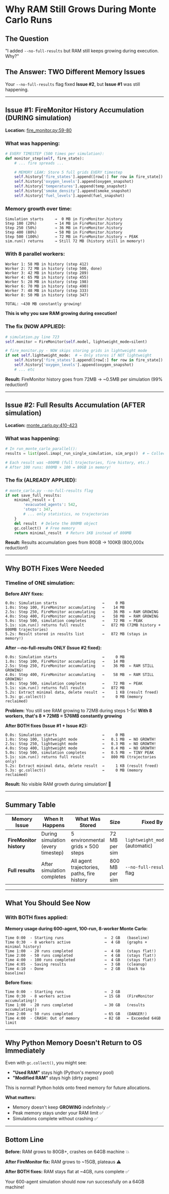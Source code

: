 # Why RAM Still Grows During Monte Carlo Runs

## The Question
"I added `--no-full-results` but RAM still keeps growing during execution. Why?"

## The Answer: TWO Different Memory Issues

Your `--no-full-results` flag fixed **Issue #2**, but **Issue #1** was still happening.

---

## Issue #1: FireMonitor History Accumulation (DURING simulation)
**Location:** [fire_monitor.py:59-80](fire_monitor.py#L59-L80)

### What was happening:
```python
# EVERY TIMESTEP (500 times per simulation):
def monitor_step(self, fire_state):
    # ... fire spreads ...

    # MEMORY LEAK: Store 5 full grids EVERY timestep
    self.history['fire_states'].append([row[:] for row in fire_state])      # 60×60 floats
    self.history['oxygen_levels'].append(oxygen_snapshot)                    # 60×60 floats
    self.history['temperatures'].append(temp_snapshot)                       # 60×60 floats
    self.history['smoke_density'].append(smoke_snapshot)                     # 60×60 floats
    self.history['fuel_levels'].append(fuel_snapshot)                        # 60×60 floats
```

### Memory growth over time:
```
Simulation starts     →  0 MB in FireMonitor.history
Step 100 (20%)        → 14 MB in FireMonitor.history
Step 250 (50%)        → 36 MB in FireMonitor.history
Step 400 (80%)        → 58 MB in FireMonitor.history
Step 500 (100%)       → 72 MB in FireMonitor.history ← PEAK
sim.run() returns     → Still 72 MB (history still in memory!)
```

### With 8 parallel workers:
```
Worker 1: 58 MB in history (step 412)
Worker 2: 72 MB in history (step 500, done)
Worker 3: 42 MB in history (step 289)
Worker 4: 65 MB in history (step 455)
Worker 5: 28 MB in history (step 198)
Worker 6: 70 MB in history (step 490)
Worker 7: 48 MB in history (step 333)
Worker 8: 50 MB in history (step 347)

TOTAL: ~430 MB constantly growing!
```

**This is why you saw RAM growing during execution!**

### The fix (NOW APPLIED):
```python
# simulation.py line 723
self.monitor = FireMonitor(self.model, lightweight_mode=silent)

# fire_monitor.py - NOW skips storing grids in lightweight mode
if not self.lightweight_mode:  # ← Only stores if NOT lightweight
    self.history['fire_states'].append([row[:] for row in fire_state])
    self.history['oxygen_levels'].append(oxygen_snapshot)
    # ... etc
```

**Result:** FireMonitor history goes from 72MB → ~0.5MB per simulation (99% reduction!)

---

## Issue #2: Full Results Accumulation (AFTER simulation)
**Location:** [monte_carlo.py:410-423](monte_carlo.py#L410-L423)

### What was happening:
```python
# In run_monte_carlo_parallel():
results = list(pool.imap(_run_single_simulation, sim_args))  # ← Collects ALL results

# Each result was ~800MB (full trajectories, fire history, etc.)
# After 100 runs: 800MB × 100 = 80GB in memory!
```

### The fix (ALREADY APPLIED):
```python
# monte_carlo.py --no-full-results flag
if not save_full_results:
    minimal_result = {
        'evacuated_agents': 542,
        'steps': 347,
        # ... only statistics, no trajectories
    }
    del result  # Delete the 800MB object
    gc.collect()  # Free memory
    return minimal_result  # Return 1KB instead of 800MB
```

**Result:** Results accumulation goes from 80GB → 100KB (800,000x reduction!)

---

## Why BOTH Fixes Were Needed

### Timeline of ONE simulation:

**Before ANY fixes:**
```
0.0s: Simulation starts                    →     0 MB
1.0s: Step 100, FireMonitor accumulating   →    14 MB
2.5s: Step 250, FireMonitor accumulating   →    36 MB  ← RAM GROWING
4.0s: Step 400, FireMonitor accumulating   →    58 MB  ← RAM GROWING
5.0s: Step 500, simulation completes       →    72 MB  ← PEAK
5.1s: sim.run() returns full result        →   872 MB (72MB history + 800MB trajectories)
5.2s: Result stored in results list        →   872 MB (stays in memory!)
```

**After --no-full-results ONLY (Issue #2 fixed):**
```
0.0s: Simulation starts                    →     0 MB
1.0s: Step 100, FireMonitor accumulating   →    14 MB
2.5s: Step 250, FireMonitor accumulating   →    36 MB  ← RAM STILL GROWING!
4.0s: Step 400, FireMonitor accumulating   →    58 MB  ← RAM STILL GROWING!
5.0s: Step 500, simulation completes       →    72 MB  ← PEAK
5.1s: sim.run() returns full result        →   872 MB
5.2s: Extract minimal data, delete result  →     1 KB (result freed)
5.3s: gc.collect()                         →     0 MB (memory reclaimed)
```

**Problem:** You still see RAM growing to 72MB during steps 1-5s!
**With 8 workers, that's 8 × 72MB = 576MB constantly growing**

**After BOTH fixes (Issue #1 + Issue #2):**
```
0.0s: Simulation starts                    →     0 MB
1.0s: Step 100, lightweight mode           →   0.1 MB  ← NO GROWTH!
2.5s: Step 250, lightweight mode           →   0.3 MB  ← NO GROWTH!
4.0s: Step 400, lightweight mode           →   0.4 MB  ← NO GROWTH!
5.0s: Step 500, simulation completes       →   0.5 MB  ← TINY PEAK
5.1s: sim.run() returns full result        →   800 MB (trajectories only)
5.2s: Extract minimal data, delete result  →     1 KB (result freed)
5.3s: gc.collect()                         →     0 MB (memory reclaimed)
```

**Result:** No visible RAM growth during simulation! 🎉

---

## Summary Table

| Memory Issue | When It Happens | What Was Stored | Size | Fixed By |
|--------------|----------------|-----------------|------|----------|
| **FireMonitor history** | During simulation (every timestep) | 5 environmental grids × 500 steps | 72 MB per sim | `lightweight_mode=True` (automatic) |
| **Full results** | After simulation completes | All agent trajectories, paths, fire history | 800 MB per sim | `--no-full-results` flag |

---

## What You Should See Now

### With BOTH fixes applied:

**Memory usage during 600-agent, 100-run, 8-worker Monte Carlo:**

```
Time 0:00  - Starting runs                  →  2 GB   (baseline)
Time 0:30  - 8 workers active               →  4 GB   (graphs + minimal history)
Time 1:00  - 20 runs completed              →  4 GB   (stays flat!)
Time 2:00  - 50 runs completed              →  4 GB   (stays flat!)
Time 4:00  - 100 runs completed             →  4 GB   (stays flat!)
Time 4:05  - Saving results                 →  3 GB   (cleanup)
Time 4:10  - Done                           →  2 GB   (back to baseline)
```

**Before fixes:**
```
Time 0:00  - Starting runs                  →  2 GB
Time 0:30  - 8 workers active               → 15 GB   (FireMonitor accumulating!)
Time 1:00  - 20 runs completed              → 30 GB   (results accumulating!)
Time 2:00  - 50 runs completed              → 65 GB   (DANGER!)
Time 4:00  - CRASH: Out of memory           → 82 GB   ← Exceeded 64GB limit
```

---

## Why Python Memory Doesn't Return to OS Immediately

Even with `gc.collect()`, you might see:
- **"Used RAM"** stays high (Python's memory pool)
- **"Modified RAM"** stays high (dirty pages)

This is normal! Python holds onto freed memory for future allocations.

**What matters:**
- Memory doesn't keep **GROWING** indefinitely ✅
- Peak memory stays under your RAM limit ✅
- Simulations complete without crashing ✅

---

## Bottom Line

**Before:** RAM grows to 80GB+, crashes on 64GB machine 💥

**After FireMonitor fix:** RAM grows to ~15GB, plateaus ⚠️

**After BOTH fixes:** RAM stays flat at ~4GB, runs complete ✅

Your 600-agent simulation should now run successfully on a 64GB machine!
